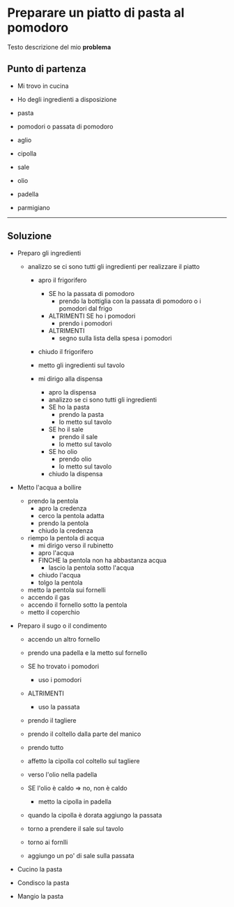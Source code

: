 # Preparare un piatto di pasta al pomodoro

Testo descrizione del mio **problema**


## Punto di partenza

- Mi trovo in cucina

- Ho degli ingredienti a disposizione
 - pasta
 - pomodori o passata di pomodoro
 - aglio
 - cipolla
 - sale
 - olio
 - padella
 - parmigiano

---

## Soluzione

- Preparo gli ingredienti
  - analizzo se ci sono tutti gli ingredienti per realizzare il piatto
    - apro il frigorifero
      - SE ho la passata di pomodoro
        - prendo la bottiglia con la passata di pomodoro o i pomodori dal frigo
      - ALTRIMENTI SE  ho i pomodori
        - prendo i pomodori
      - ALTRIMENTI
        - segno sulla lista della spesa i pomodori
           
    - chiudo il frigorifero

    - metto gli ingredienti sul tavolo

    - mi dirigo alla dispensa
      - apro la dispensa
      - analizzo se ci sono tutti gli ingredienti
      - SE ho la pasta
        - prendo la pasta
        - lo metto sul tavolo
      - SE ho il sale
        - prendo il sale
        - lo metto sul tavolo
      - SE ho olio
        - prendo olio
        - lo metto sul tavolo
      - chiudo la dispensa

- Metto l'acqua a bollire
  - prendo la pentola
    - apro la credenza
    - cerco la pentola adatta
    - prendo la pentola
    - chiudo la credenza
  - riempo la pentola di acqua
    - mi dirigo verso il rubinetto
    - apro l'acqua
    - FINCHE la pentola non ha abbastanza acqua
      - lascio la pentola sotto l'acqua
    - chiudo l'acqua
    - tolgo la pentola
  - metto la pentola sui fornelli
  - accendo il gas
  - accendo il fornello sotto la pentola
  - metto il coperchio

- Preparo il sugo o il condimento
  - accendo un altro fornello
  - prendo una padella e la metto sul fornello
  - SE ho trovato i pomodori
    - uso i pomodori
  - ALTRIMENTI
    - uso la passata

  - prendo il tagliere
  - prendo il coltello dalla parte del manico
  - prendo tutto
  - affetto la cipolla col coltello sul tagliere
  - verso l'olio nella padella

  - SE l'olio è caldo => no, non è caldo
    - metto la cipolla in padella



  - quando la cipolla è dorata aggiungo la passata
  - torno a prendere il sale sul tavolo
  - torno ai fornlli
  - aggiungo un po' di sale sulla passata


- Cucino la pasta
- Condisco la pasta
- Mangio la pasta